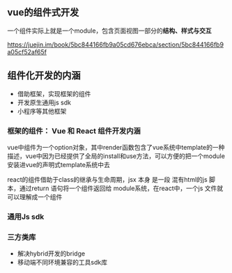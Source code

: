 ## vue的组件式开发

一个组件实际上就是一个module，包含页面视图一部分的**结构、样式与交互**

https://juejin.im/book/5bc844166fb9a05cd676ebca/section/5bc844166fb9a05cf52af65f

## 组件化开发的内涵
+ 借助框架，实现框架的组件
+ 开发原生通用js sdk
+ 小程序等其他框架

### 框架的组件： Vue 和 React 组件开发内涵

vue中组件为一个option对象，其中render函数包含了vue系统中template的一种描述，vue中因为已经提供了全局的install和use方法，可以方便的把一个module安装进vue的声明式template系统中去

react的组件借助于class的继承与生命周期，jsx 本身 是一段 混有html的js 脚本，通过return 语句将一个组件返回给 module系统，在react中，一个js 文件就可以理解成一个组件


### 通用Js sdk


### 三方类库
+ 解决hybrid开发的bridge
+ 移动端不同环境兼容的工具sdk库
  